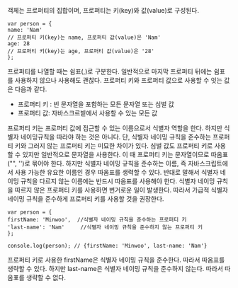 객체는 프로퍼티의 집합이며, 프로퍼티는 키(key)와 값(value)로 구성된다.

```
var person = {
name: 'Nam'
// 프로퍼티 키(key)는 name, 프로퍼티 값(value)은 'Nam'
age: 28
// 프로퍼티 키(key)는 age, 프로퍼티 값(value)은 '28'
};
```

프로퍼티를 나열할 때는 쉼표(,)로 구분한다. 일반적으로 마지막 프로퍼티 뒤에는 쉼표를 사용하지 않으나 사용해도 괜찮다.
프로퍼티 키와 프로퍼티 값으로 사용할 수 잇는 값은 다음과 같다.

- 프로퍼티 키 : 빈 문자열을 포함하는 모든 문자열 또는 심벌 값
- 프로퍼티 값: 자바스크르빝에서 사용할 수 있는 모든 값

프로퍼티 키는 프로퍼티 값에 접근할 수 있는 이름으로서 식별자 역할을 한다. 하지만 식별자 네이밍규칙을 따라야 하는 것은 아니다. 단, 식별자 네이밍 규칙을 준수하는 프로퍼티 키와 그러지 않는 프로퍼티 키는 미묘한 차이가 있다.
심벌 값도 프로퍼티 키로 사용할 수 있지만 일반적으로 문자열을 사용한다. 이 때 프로퍼티 키는 문자열이므로 따옴표("", '')로 묶어야 한다. 하지만 식별자 네이밍 규칙을 준수하는 이름, 즉 자바스크립트에서 사용 가능한 유요한 이름인 경우 따옴표를 생력할 수 있다. 반대로 말해서 식별자 네이밍 규칙을 다르지 않는 이름에는 반드시 따옴표를 사용해야 한다.
식별자 네이밍 규칙을 따르지 않은 프로퍼티 키를 사용하면 번거로운 일이 발생한다. 따라서 가급적 식별자 네이밍 규칙을 준수하게 프로퍼티 키를 사용할 것을 권장한다.

```
var person = {
firstName: 'Minwoo',  //식별자 네이밍 규칙을 준수하는 프로퍼티 키
'last-name': 'Nam'     //식별자 네이밍 규칙을 준수하지 않는 프로퍼티 키
};

console.log(person); // {firstName: 'Minwoo', last-name: 'Nam'}
```

프로퍼티 키로 사용한 firstName은 식별자 네이밍 규칙을 준수한다. 따라서 따옴표를 생략할 수 있다. 하지만 last-name은 식별자 네이밍 규칙을 준수하지 않는다. 따라서 따옴표를 생략할 수 없다.
